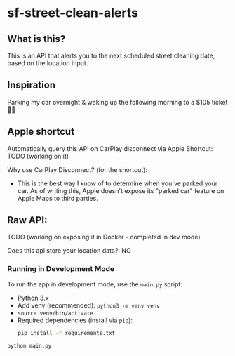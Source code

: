 # sf-street-clean-alerts

## What is this?
This is an API that alerts you to the next scheduled street cleaning date, based on the location input. 

## Inspiration
Parking my car overnight & waking up the following morning to a $105 ticket 🤦‍♂️ 

## Apple shortcut
Automatically query this API on CarPlay disconnect via Apple Shortcut:
TODO (working on it)

Why use CarPlay Disconnect? (for the shortcut):
- This is the best way I know of to determine when you've parked your car. As of writing this, Apple doesn't expose its "parked car" feature on Apple Maps to third parties.

## Raw API:
TODO (working on exposing it in Docker - completed in dev mode)



Does this api store your location data?:
NO



### Running in Development Mode
To run the app in development mode, use the `main.py` script:

- Python 3.x
- Add venv (recommended): `python3 -m venv venv`
- `source venv/bin/activate`
- Required dependencies (install via `pip`):
  ```bash
  pip install -r requirements.txt
  ```

```bash
python main.py
```
